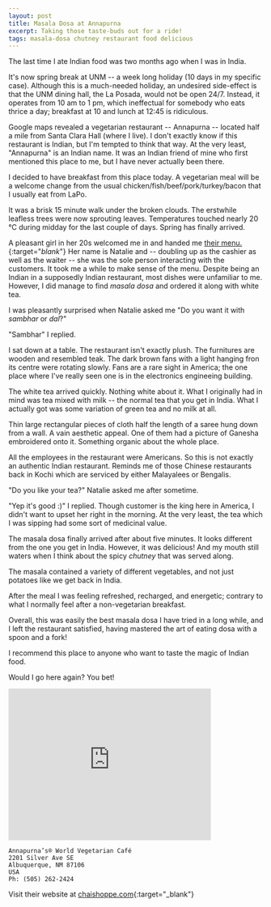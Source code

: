 ```yaml
---
layout: post
title: Masala Dosa at Annapurna
excerpt: Taking those taste-buds out for a ride!
tags: masala-dosa chutney restaurant food delicious
---
```

The last time I ate Indian food was two months ago when I was in India.

It's now spring break at UNM -- a week long holiday (10 days in my specific case). Although this is a much-needed holiday, an undesired side-effect is that the UNM dining hall, the La Posada, would not be open 24/7. Instead, it operates from 10 am to 1 pm, which ineffectual for somebody who eats thrice a day; breakfast at 10 and lunch at 12:45 is ridiculous.

Google maps revealed a vegetarian restaurant -- Annapurna -- located half a mile from Santa Clara Hall (where I live). I don't exactly know if this restaurant is Indian, but I'm tempted to think that way. At the very least, "Annapurna" is an Indian name. It was an Indian friend of mine who first mentioned this place to me, but I have never actually been there.

I decided to have breakfast from this place today. A vegetarian meal will be a welcome change from the usual chicken/fish/beef/pork/turkey/bacon that I usually eat from LaPo.

It was a brisk 15 minute walk under the broken clouds. The erstwhile leafless trees were now sprouting leaves. Temperatures touched nearly 20 &deg;C during midday for the last couple of days. Spring has finally arrived.

A pleasant girl in her 20s welcomed me in and handed me [their menu.](http://www.chaishoppe.com/images/menu/2016_Annapurna_Menu.pdf "2016_Annapurna_Menu.pdf"){:target="_blank_"} Her name is Natalie and -- doubling up as the cashier as well as the waiter -- she was the sole person interacting with the customers. It took me a while to make sense of the menu. Despite being an Indian in a supposedly Indian restaurant, most dishes were unfamiliar to me. However, I did manage to find *masala dosa* and ordered it along with white tea.

I was pleasantly surprised when Natalie asked me "Do you want it with *sambhar* or *dal*?"

"Sambhar" I replied.

I sat down at a table. The restaurant isn't exactly plush. The furnitures are wooden and resembled teak. The dark brown fans with a light hanging fron its centre were rotating slowly. Fans are a rare sight in America; the one place where I've really seen one is in the electronics engineeing building.

The white tea arrived quickly. Nothing white about it. What I originally had in mind was tea mixed with milk -- the normal tea that you get in India. What I actually got was some variation of green tea and no milk at all.

Thin large rectangular pieces of cloth half the length of a saree hung down from a wall. A vain aesthetic appeal. One of them had a picture of Ganesha embroidered onto it. Something organic about the whole place.

All the employees in the restaurant were Americans. So this is not exactly an authentic Indian restaurant. Reminds me of those Chinese restaurants back in Kochi which are serviced by either Malayalees or Bengalis.

"Do you like your tea?" Natalie asked me after sometime.

"Yep it's good :)" I replied. Though customer is the king here in America, I didn't want to upset her right in the morning. At the very least, the tea which I was sipping had some sort of medicinal value.

The masala dosa finally arrived after about five minutes. It looks different from the one you get in India. However, it was delicious! And my mouth still waters when I think about the spicy *chutney* that was served along.

The masala contained a variety of different vegetables, and not just potatoes like we get back in India.

After the meal I was feeling refreshed, recharged, and energetic; contrary to what I normally feel after a non-vegetarian breakfast.

Overall, this was easily the best masala dosa I have tried in a long while, and I left the restaurant satisfied, having mastered the art of eating dosa with a spoon and a fork!

I recommend this place to anyone who want to taste the magic of Indian food.

Would I go here again? You bet!

<iframe src="https://www.google.com/maps/embed?pb=!1m18!1m12!1m3!1d3265.0973712106916!2d-106.62401768537651!3d35.07929977035588!2m3!1f0!2f0!3f0!3m2!1i1024!2i768!4f13.1!3m3!1m2!1s0x87220b6692d32ced%3A0xdf943be1a98fcaf0!2zQW5uYXB1cm5h4oCZc8KuIFdvcmxkIFZlZ2V0YXJpYW4gQ2Fmw6k!5e0!3m2!1sen!2sus!4v1489276988816" width="400" height="300" frameborder="0" style="border:0" allowfullscreen></iframe>

    Annapurna’s® World Vegetarian Café
    2201 Silver Ave SE
    Albuquerque, NM 87106
    USA
    Ph: (505) 262-2424

Visit their website at [chaishoppe.com](http://www.chaishoppe.com/ "Annapurna's World Vegetarian Cafe"){:target="_blank"}
